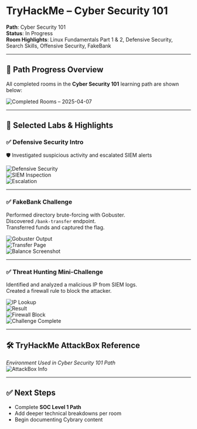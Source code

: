 # TryHackMe – Cyber Security 101

**Path**: Cyber Security 101  
**Status**: In Progress  
**Room Highlights**: Linux Fundamentals Part 1 & 2, Defensive Security, Search Skills, Offensive Security, FakeBank

---

## 🧩 Path Progress Overview

All completed rooms in the **Cyber Security 101** learning path are shown below:

![Completed Rooms – 2025-04-07](screenshots/THM_completed_rooms_4.7.25.png)

---

## 🧠 Selected Labs & Highlights

### ✅ Defensive Security Intro  
🛡️ Investigated suspicious activity and escalated SIEM alerts

![Defensive Security](screenshots/defensive-security-intro-completion.png)  
![SIEM Inspection](screenshots/siem-inspection.png)  
![Escalation](screenshots/siem-incident-escalation.png)

---

### ✅ FakeBank Challenge  
Performed directory brute-forcing with Gobuster.  
Discovered `/bank-transfer` endpoint.  
Transferred funds and captured the flag.

![Gobuster Output](screenshots/gobuster-output-bank-transfer.png)  
![Transfer Page](screenshots/fakebank-bank-transfer-page.png)  
![Balance Screenshot](screenshots/fakebank-account-balance-updated.png)

---

### ✅ Threat Hunting Mini-Challenge  
Identified and analyzed a malicious IP from SIEM logs.  
Created a firewall rule to block the attacker.

![IP Lookup](screenshots/siem-ip-inspection.png)  
![Result](screenshots/siem-ip-inspection-result.png)  
![Firewall Block](screenshots/siem-implement-block-rule.png)  
![Challenge Complete](screenshots/siem-mission-complete.png)

---

## 🛠️ TryHackMe AttackBox Reference

_Environment Used in Cyber Security 101 Path_  
![AttackBox Info](screenshots/attackbox_instructions.png)

---

## ✅ Next Steps

- Complete **SOC Level 1 Path**  
- Add deeper technical breakdowns per room  
- Begin documenting Cybrary content
